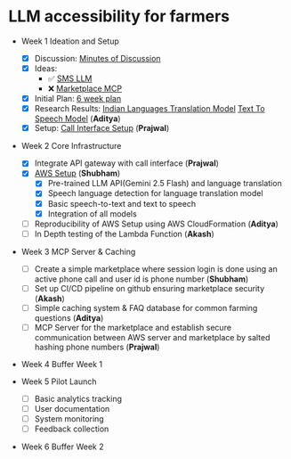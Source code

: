# LLM accessibility for farmers

- Week 1 Ideation and Setup
  - [x] Discussion: [Minutes of Discussion](docs/Minutes-of-Discussion/README.md)
  - [x] Ideas:
    - ✅ [SMS LLM](docs/SMS_LLM.pdf)
    - ❌ [Marketplace MCP](docs/MarketplaceMCP.pdf)
  - [x] Initial Plan: [6 week plan](docs/6_week_plan.pdf)
  - [x] Research Results: [Indian Languages Translation Model](docs/Translate-100-languages) [Text To Speech Model](docs/Text-To-Speech-Unlimited) (**Aditya**)
  - [x] Setup: [Call Interface Setup](Call-Interface/README.md) (**Prajwal**)

- Week 2 Core Infrastructure
  - [x] Integrate API gateway with call interface (**Prajwal**)
  - [x] [AWS Setup](AWS) (**Shubham**)
    - [x] Pre-trained LLM API(Gemini 2.5 Flash) and language translation
    - [x] Speech language detection for language translation model
    - [x] Basic speech-to-text and text to speech
    - [x] Integration of all models
  - [ ] Reproducibility of AWS Setup using AWS CloudFormation (**Aditya**)
  - [ ] In Depth testing of the Lambda Function (**Akash**)

- Week 3 MCP Server & Caching
  - [ ] Create a simple marketplace where session login is done using an active phone call and user id is phone number (**Shubham**)
  - [ ] Set up CI/CD pipeline on github ensuring marketplace security (**Akash**)
  - [ ] Simple caching system & FAQ database for common farming questions (**Aditya**)
  - [ ] MCP Server for the marketplace and establish secure communication between AWS server and marketplace by salted hashing phone numbers (**Prajwal**)

- Week 4 Buffer Week 1
  
- Week 5 Pilot Launch
  - [ ] Basic analytics tracking
  - [ ] User documentation
  - [ ] System monitoring
  - [ ] Feedback collection

- Week 6 Buffer Week 2
